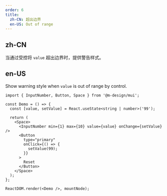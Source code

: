 ```yaml
---
order: 6
title:
  zh-CN: 超出边界
  en-US: Out of range
---
```


## zh-CN

当通过受控将 `value` 超出边界时，提供警告样式。

## en-US

Show warning style when `value` is out of range by control.

```tsx
import { InputNumber, Button, Space } from '@m-design/mui';

const Demo = () => {
  const [value, setValue] = React.useState<string | number>('99');

  return (
    <Space>
      <InputNumber min={1} max={10} value={value} onChange={setValue} />
      <Button
        type="primary"
        onClick={() => {
          setValue(99);
        }}
      >
        Reset
      </Button>
    </Space>
  );
};

ReactDOM.render(<Demo />, mountNode);
```
